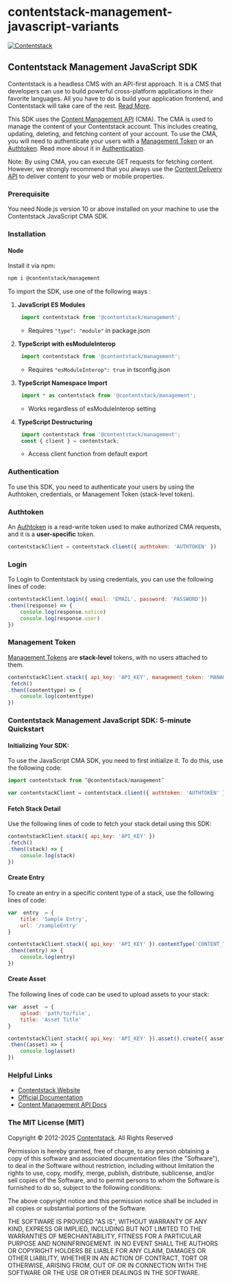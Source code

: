 # contentstack-management-javascript-variants
[![Contentstack](https://www.contentstack.com/docs/static/images/contentstack.png)](https://www.contentstack.com/)

## Contentstack Management JavaScript SDK

Contentstack is a headless CMS with an API-first approach. It is a CMS that developers can use to build powerful cross-platform applications in their favorite languages. All you have to do is build your application frontend, and Contentstack will take care of the rest. [Read More](https://www.contentstack.com/).

This SDK uses the [Content Management API](https://www.contentstack.com/docs/developers/apis/content-management-api/) (CMA). The CMA is used to manage the content of your Contentstack account. This includes creating, updating, deleting, and fetching content of your account. To use the CMA, you will need to authenticate your users with a [Management Token](https://www.contentstack.com/docs/developers/create-tokens/about-management-tokens) or an [Authtoken](https://www.contentstack.com/docs/developers/apis/content-management-api/#how-to-get-authtoken). Read more about it in [Authentication](https://www.contentstack.com/docs/developers/apis/content-management-api/#authentication).

Note: By using CMA, you can execute GET requests for fetching content. However, we strongly recommend that you always use the [Content Delivery API](https://www.contentstack.com/docs/developers/apis/content-delivery-api/) to deliver content to your web or mobile properties.

### Prerequisite

You need Node.js version 10 or above installed on your machine to use the Contentstack JavaScript CMA SDK.

### Installation
#### Node
Install it via npm:
```bash
npm i @contentstack/management
```
To import the SDK, use one of the following ways :
1. **JavaScript ES Modules** 
   ```javascript
	import contentstack from '@contentstack/management';
	 ```
   - Requires `"type": "module"` in package.json

2. **TypeScript with esModuleInterop**   
   ```typescript
	import contentstack from '@contentstack/management';
	 ```
   - Requires `"esModuleInterop": true` in tsconfig.json

3. **TypeScript Namespace Import** 
   ```typescript
	import * as contentstack from '@contentstack/management';
	 ``` 
   - Works regardless of esModuleInterop setting

4. **TypeScript Destructuring** 
   ```typescript
	import contentstack from '@contentstack/management';
	const { client } = contentstack;
	 ```
   - Access client function from default export

### Authentication
To use this SDK, you need to authenticate your users by using the Authtoken, credentials, or Management Token (stack-level token).
### Authtoken
An [Authtoken](https://www.contentstack.com/docs/developers/create-tokens/types-of-tokens/#authentication-tokens-authtokens-) is a read-write token used to make authorized CMA requests, and it is a **user-specific** token.
```javascript
contentstackClient = contentstack.client({ authtoken: 'AUTHTOKEN' })
```
### Login
To Login to Contentstack by using credentials, you can use the following lines of code:
```javascript
contentstackClient.login({ email: 'EMAIL', password: 'PASSWORD'})
.then((response) => {
	console.log(response.notice)
	console.log(response.user)
})
```

### Management Token
[Management Tokens](https://www.contentstack.com/docs/developers/create-tokens/about-management-tokens/) are **stack-level** tokens, with no users attached to them.
```javascript
contentstackClient.stack({ api_key: 'API_KEY', management_token: 'MANAGEMENT_TOKEN' }).contentType('CONTENT_TYPE_UID')
.fetch()
.then((contenttype) => {
	console.log(contenttype)
})
```
### Contentstack Management JavaScript SDK: 5-minute Quickstart
#### Initializing Your SDK:
To use the JavaScript CMA SDK, you need to first initialize it. To do this, use the following code:
```javascript
import contentstack from ‘@contentstack/management’

var contentstackClient = contentstack.client({ authtoken: 'AUTHTOKEN' })
```
#### Fetch Stack Detail
Use the following lines of code to fetch your stack detail using this SDK:
```javascript
contentstackClient.stack({ api_key: 'API_KEY' })
.fetch()
.then((stack) => {
	console.log(stack)
})
```

#### Create Entry
To create an entry in a specific content type of a stack, use the following lines of code:
```javascript
var  entry  = {
	title: 'Sample Entry',
	url: '/sampleEntry'
}

contentstackClient.stack({ api_key: 'API_KEY' }).contentType('CONTENT_TYPE_UID').entry().create({ entry })
.then((entry) => {
	console.log(entry)
})
```

#### Create Asset
The following lines of code can be used to upload assets to your stack:
```javascript
var  asset  = {
	upload: 'path/to/file',
	title: 'Asset Title'
}

contentstackClient.stack({ api_key: 'API_KEY' }).asset().create({ asset })
.then((asset) => {
	console.log(asset)
})
```

### Helpful Links

-   [Contentstack Website](https://www.contentstack.com/)
-   [Official Documentation](https://contentstack.com/docs)
-   [Content Management API Docs](https://www.contentstack.com/docs/developers/apis/content-management-api)

### The MIT License (MIT)
Copyright © 2012-2025  [Contentstack](https://www.contentstack.com/). All Rights Reserved

Permission is hereby granted, free of charge, to any person obtaining a copy of this software and associated documentation files (the "Software"), to deal in the Software without restriction, including without limitation the rights to use, copy, modify, merge, publish, distribute, sublicense, and/or sell copies of the Software, and to permit persons to whom the Software is furnished to do so, subject to the following conditions:

The above copyright notice and this permission notice shall be included in all copies or substantial portions of the Software.

THE SOFTWARE IS PROVIDED "AS IS", WITHOUT WARRANTY OF ANY KIND, EXPRESS OR IMPLIED, INCLUDING BUT NOT LIMITED TO THE WARRANTIES OF MERCHANTABILITY, FITNESS FOR A PARTICULAR PURPOSE AND NONINFRINGEMENT. IN NO EVENT SHALL THE AUTHORS OR COPYRIGHT HOLDERS BE LIABLE FOR ANY CLAIM, DAMAGES OR OTHER LIABILITY, WHETHER IN AN ACTION OF CONTRACT, TORT OR OTHERWISE, ARISING FROM, OUT OF OR IN CONNECTION WITH THE SOFTWARE OR THE USE OR OTHER DEALINGS IN THE SOFTWARE.
